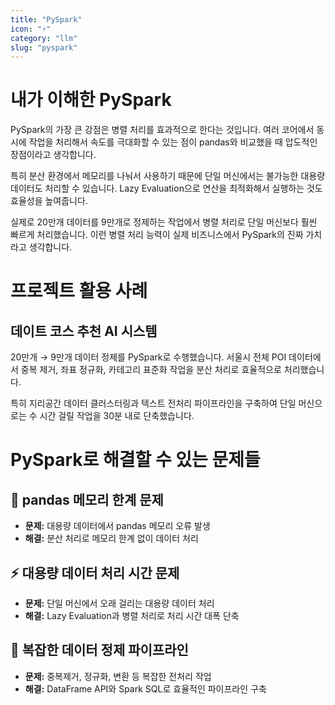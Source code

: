 ```yaml
---
title: "PySpark"
icon: "⚡"
category: "llm"
slug: "pyspark"
---
```


# 내가 이해한 PySpark

PySpark의 가장 큰 강점은 병렬 처리를 효과적으로 한다는 것입니다. 여러 코어에서 동시에 작업을 처리해서 속도를 극대화할 수 있는 점이 pandas와 비교했을 때 압도적인 장점이라고 생각합니다.

특히 분산 환경에서 메모리를 나눠서 사용하기 때문에 단일 머신에서는 불가능한 대용량 데이터도 처리할 수 있습니다. Lazy Evaluation으로 연산을 최적화해서 실행하는 것도 효율성을 높여줍니다.

실제로 20만개 데이터를 9만개로 정제하는 작업에서 병렬 처리로 단일 머신보다 훨씬 빠르게 처리했습니다. 이런 병렬 처리 능력이 실제 비즈니스에서 PySpark의 진짜 가치라고 생각합니다.

# 프로젝트 활용 사례

## 데이트 코스 추천 AI 시스템
20만개 → 9만개 데이터 정제를 PySpark로 수행했습니다. 서울시 전체 POI 데이터에서 중복 제거, 좌표 정규화, 카테고리 표준화 작업을 분산 처리로 효율적으로 처리했습니다.

특히 지리공간 데이터 클러스터링과 텍스트 전처리 파이프라인을 구축하여 단일 머신으로는 수 시간 걸릴 작업을 30분 내로 단축했습니다.

# PySpark로 해결할 수 있는 문제들

## 💾 pandas 메모리 한계 문제
- **문제:** 대용량 데이터에서 pandas 메모리 오류 발생
- **해결:** 분산 처리로 메모리 한계 없이 데이터 처리

## ⚡ 대용량 데이터 처리 시간 문제
- **문제:** 단일 머신에서 오래 걸리는 대용량 데이터 처리
- **해결:** Lazy Evaluation과 병렬 처리로 처리 시간 대폭 단축

## 🔧 복잡한 데이터 정제 파이프라인
- **문제:** 중복제거, 정규화, 변환 등 복잡한 전처리 작업
- **해결:** DataFrame API와 Spark SQL로 효율적인 파이프라인 구축